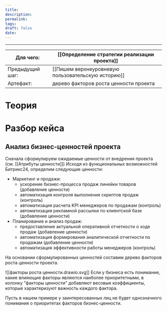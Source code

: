 ```yaml
---
title: 
description: 
permalink: 
tags: 
draft: false
date:
---
```

----

| Для чего:       | [[Определение стратегии реализации проекта]]       |
| --------------- | -------------------------------------------------- |
| Предыдущий шаг: | [[Пишем верхнеуровневую пользовательскую историю]] |
| Артефакт:       | дерево факторов роста ценности проекта             |

# Теория

# Разбор кейса
## Анализ бизнес-ценностей проекта

Сначала сформулируем ожидаемые ценности от внедрения проекта (см. [[Атрибуты ценности]])
Исходя из функциональных возможностей Битрикс24, определим следующие ценности:
- Маркетинг и продажи:
	- ускорение бизнес-процесса продаж линейки товаров (добавление ценности)
	- автоматизация контроля выполнения скриптов продаж (контроль)
	- автоматизация расчета KPI менеджеров по продажам (контроль)
	- автоматизация рекламной рассылки по клиентской базе (добавление ценности)
- Планирование и анализ продаж:
	- предоставление актуальной оперативной отчетности о ходе продаж (добавление ценности)
	- автоматизация формирования аналитической отчетности по продажам (добавление ценности)
	- автоматизация эффективности работы менеджеров (контроль) 

На основании сформулированных ценностей составим дерево факторов роста ценности проекта.

![[факторы роста ценности.drawio.svg]]
Если у бизнеса есть понимание, какие влияющие факторы являются наиболее приоритетными, в колонку "факторы ценности" добавляют весовые коэффициенты, которые характеризуют важность каждого фактора.

Пусть в нашем примере у заинтересованных лиц не будет однозначного понимания о приоритетах факторов бизнес-ценности.
